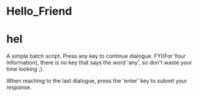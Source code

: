 # Hello_Friend
# hel
A simple batch script. Press any key to continue dialogue. FYI(For Your Information), there is no key that says the word 'any', so don't waste your time looking ;).

When reaching to the last dialogue, press the 'enter' key to submit your response.
